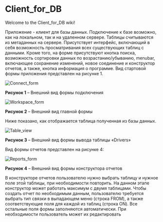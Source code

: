 # Client_for_DB
Welcome to the Client_for_DB wiki!

Приложение - клиент для базы данных. Подключение к базе возможно, как на локальном, так и на удаленном сервере. Таблицы считываются из метаданных на сервере. 
Присутствует интерфейс, включающий в себя возможность просматривания всех существующих таблиц с данными. Кроме того, на форме присутствуют кнопка поиска, возможность сортировки данных по возрастанию/убыванию,  menubar, включающее сохранение изменений, новое соединение и конструктор отчетов, а также, кнопка информация о программе. Вид стартовой формы приложения представлен на рисунке 1.
 
![Connect_form](https://disk.yandex.ru/client/disk/git?idApp=client&dialog=slider&idDialog=%2Fdisk%2Fgit%2Fconnect.png)

**Рисунок 1** – Внешний вид формы подключения
 
![Workspace_form](https://onedrive.live.com/?cid=3B08BD2F98F2DD68&id=3B08BD2F98F2DD68%2125527&parId=3B08BD2F98F2DD68%2125525&o=OneUp)

**Рисунок 2** – Внешний вид главной формы

Ниже показано, как отображается таблица полученная из базы данных.
 
![Table_view](https://onedrive.live.com/?cid=3B08BD2F98F2DD68&id=3B08BD2F98F2DD68%2125528&parId=3B08BD2F98F2DD68%2125525&o=OneUp)

**Рисунок 3** – Внешний вид формы вывода таблицы «Drivers»
 
Вид формы отчетов представлен на рисунке 4:

![Reports_form](https://onedrive.live.com/?cid=3B08BD2F98F2DD68&id=3B08BD2F98F2DD68%2125529&parId=3B08BD2F98F2DD68%2125525&o=OneUp) 

**Рисунок 4** – Внешний вид формы конструктора отчетов

В конструкторе отчетов пользователю нужно выбрать таблицу и нужное поле этой таблицы, при необходимости повторить. На данном этапе конструктор может работать максимум с двумя таблицами. Чтобы создать отчет по необходимым данным, пользователю требуется выбрать тип связки в выпадающем меню (строка FROM), а также соответствующие поля для каждой из таблиц (строка ON). Все остальные поля формы заполняются автоматически. При необходимости пользователь может их редактировать
 

